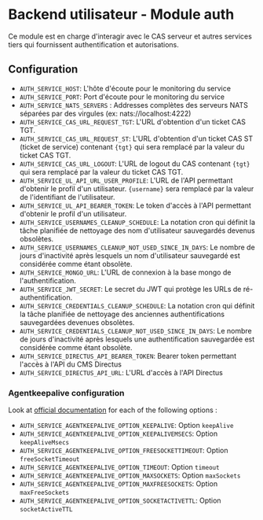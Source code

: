 # Backend utilisateur - Module auth
Ce module est en charge d'interagir avec le CAS serveur et autres services tiers qui fournissent authentification et autorisations.
## Configuration
- `AUTH_SERVICE_HOST`: L'hôte d'écoute pour le monitoring du service
- `AUTH_SERVICE_PORT`: Port d'écoute pour le monitoring du service
- `AUTH_SERVICE_NATS_SERVERS` : Addresses complètes des serveurs NATS séparées par des virgules (ex: nats://localhost:4222)
- `AUTH_SERVICE_CAS_URL_REQUEST_TGT`: L'URL d'obtention d'un ticket CAS TGT.
- `AUTH_SERVICE_CAS_URL_REQUEST_ST`: L'URL d'obtention d'un ticket CAS ST (ticket de service) contenant `{tgt}` qui sera remplacé par la valeur du ticket CAS TGT.
- `AUTH_SERVICE_CAS_URL_LOGOUT`: L'URL de logout du CAS contenant `{tgt}` qui sera remplacé par la valeur du ticket CAS TGT.
- `AUTH_SERVICE_UL_API_URL_USER_PROFILE`: L'URL de l'API permettant d'obtenir le profil d'un utilisateur. `{username}` sera remplacé par la valeur de l'identifiant de l'utilisateur.
- `AUTH_SERVICE_UL_API_BEARER_TOKEN`: Le token d'accès à l'API permettant d'obtenir le profil d'un utilisateur.
- `AUTH_SERVICE_USERNAMES_CLEANUP_SCHEDULE`: La notation cron qui définit la tâche planifiée de nettoyage des nom d'utilisateur sauvegardés devenus obsolètes.
- `AUTH_SERVICE_USERNAMES_CLEANUP_NOT_USED_SINCE_IN_DAYS`: Le nombre de jours d'inactivité après lesquels un nom d'utilisateur sauvegardé est considérée comme étant obsolète.
- `AUTH_SERVICE_MONGO_URL`: L'URL de connexion à la base mongo de l'authentification.
- `AUTH_SERVICE_JWT_SECRET`: Le secret du JWT qui protège les URLs de ré-authentification.
- `AUTH_SERVICE_CREDENTIALS_CLEANUP_SCHEDULE`: La notation cron qui définit la tâche planifiée de nettoyage des anciennes authentifications sauvegardées devenues obsolètes.
- `AUTH_SERVICE_CREDENTIALS_CLEANUP_NOT_USED_SINCE_IN_DAYS`: Le nombre de jours d'inactivité après lesquels une authentification sauvegardée est considérée comme étant obsolète.
- `AUTH_SERVICE_DIRECTUS_API_BEARER_TOKEN`: Bearer token permettant l'accès à l'API du CMS Directus
- `AUTH_SERVICE_DIRECTUS_API_URL`: L'URL d'accès à l'API Directus

### Agentkeepalive configuration
Look at [official documentation](https://github.com/node-modules/agentkeepalive#new-agentoptions) for each of the following options :
- `AUTH_SERVICE_AGENTKEEPALIVE_OPTION_KEEPALIVE`: Option `keepAlive`
- `AUTH_SERVICE_AGENTKEEPALIVE_OPTION_KEEPALIVEMSECS`: Option `keepAliveMsecs`
- `AUTH_SERVICE_AGENTKEEPALIVE_OPTION_FREESOCKETTIMEOUT`: Option `freeSocketTimeout`
- `AUTH_SERVICE_AGENTKEEPALIVE_OPTION_TIMEOUT`: Option `timeout`
- `AUTH_SERVICE_AGENTKEEPALIVE_OPTION_MAXSOCKETS`: Option `maxSockets`
- `AUTH_SERVICE_AGENTKEEPALIVE_OPTION_MAXFREESOCKETS`: Option `maxFreeSockets`
- `AUTH_SERVICE_AGENTKEEPALIVE_OPTION_SOCKETACTIVETTL`: Option `socketActiveTTL`
